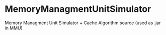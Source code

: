 # MemoryManagmentUnitSimulator
Memory Managment Unit Simulator + Cache Algorithm source (used as .jar in MMU)
